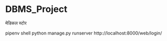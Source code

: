 # DBMS_Project
मेडिकल स्टोर

pipenv shell
python manage.py runserver
http://localhost:8000/web/login/